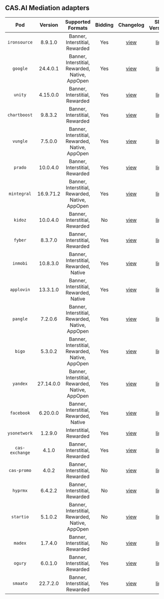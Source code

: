 ## CAS.AI Mediation adapters

| Pod |  Version  |                Supported Formats                | Bidding | Changelog | SDK Versions |
| :-: |:---------:|:-----------------------------------------------:| :-----: | :-------: | :----------: |
| `ironsource` |  8.9.1.0  |         Banner, Interstitial, Rewarded          | Yes | [view](IronSource/CHANGELOG.md) | [link](https://developers.ironsrc.com/ironsource-mobile/android/sdk-change-log/) |
| `google` | 24.4.0.1  | Banner, Interstitial, Rewarded, Native, AppOpen | Yes | [view](GoogleMobileAds/CHANGELOG.md) | [link](https://developers.google.com/admob/android/rel-notes) |
| `unity` | 4.15.0.0  |         Banner, Interstitial, Rewarded          | Yes | [view](UnityAds/CHANGELOG.md) | [link](https://docs.unity.com/ads/en-us/manual/Changelog) |
| `chartboost` |  9.8.3.2  |         Banner, Interstitial, Rewarded          | Yes | [view](Chartboost/CHANGELOG.md) | [link](https://developers.chartboost.com/docs/monetization-android-release-notes) |
| `vungle` |  7.5.0.0  | Banner, Interstitial, Rewarded, Native, AppOpen | Yes | [view](LiftoffMonetize/CHANGELOG.md) | [link](https://support.vungle.com/hc/en-us/articles/15722228922395-Download-Vungle-SDK-for-Android-Amazon) |
| `prado` | 10.0.4.0  |         Banner, Interstitial, Rewarded          | Yes | [view](Prado/CHANGELOG.md) | [link]() |
| `mintegral` | 16.9.71.2 | Banner, Interstitial, Rewarded, Native, AppOpen | Yes | [view](Mintegral/CHANGELOG.md) | [link](http://cdn-adn.rayjump.com/cdn-adn/v2/markdown_v2/index.html?file=sdk-m_sdk-android&lang=en) |
| `kidoz` | 10.0.4.0  |         Banner, Interstitial, Rewarded          | No | [view](Kidoz/CHANGELOG.md) | [link](https://github.com/Kidoz-SDK/kidoz-mobile-sdk/tree/main/Kidoz%20Direct/Android) |
| `fyber` |  8.3.7.0  |         Banner, Interstitial, Rewarded          | Yes | [view](DTExchange/CHANGELOG.md) | [link](https://developer.digitalturbine.com/hc/en-us/articles/360010834177-DT-Exchange-Android-Changelog) |
| `inmobi` | 10.8.3.0  |     Banner, Interstitial, Rewarded, Native      | Yes | [view](InMobi/CHANGELOG.md) | [link](https://github.com/InMobi/sdk-sample-code-android/blob/master/sdk/ChangeLog.md) |
| `applovin` | 13.3.1.0  |     Banner, Interstitial, Rewarded, Native      | Yes | [view](AppLovin/CHANGELOG.md) | [link](https://github.com/AppLovin/AppLovin-MAX-SDK-Android/releases) |
| `pangle` |  7.2.0.6  | Banner, Interstitial, Rewarded, Native, AppOpen | Yes | [view](Pangle/CHANGELOG.md) | [link]() |
| `bigo` |  5.3.0.2  | Banner, Interstitial, Rewarded, Native, AppOpen | Yes | [view](BigoAds/CHANGELOG.md) | [link](https://www.bigossp.com/guide/sdk/android/version) |
| `yandex` | 27.14.0.0 | Banner, Interstitial, Rewarded, Native, AppOpen | Yes | [view](YandexMobileAds/CHANGELOG.md) | [link](https://github.com/yandexmobile/yandex-ads-sdk-android/blob/master/changelogs/mobileads/CHANGELOG.md) |
| `facebook` | 6.20.0.0  |     Banner, Interstitial, Rewarded, Native      | Yes | [view](MetaAudienceNetwork/CHANGELOG.md) | [link](https://developers.facebook.com/docs/audience-network/setting-up/platform-setup/android/changelog) |
| `ysonetwork` |  1.2.9.0  |             Interstitial, Rewarded              | Yes | [view](YSONetwork/CHANGELOG.md) | [link]() |
| `cas-exchange` |   4.1.0   |         Banner, Interstitial, Rewarded          | Yes | [view](CASExchange/CHANGELOG.md) | [link]() |
| `cas-promo` |   4.0.2   |         Banner, Interstitial, Rewarded          | No | [view](CrossPromo/CHANGELOG.md) | [link]() |
| `hyprmx` |  6.4.2.2  |         Banner, Interstitial, Rewarded          | No | [view](HyprMX/CHANGELOG.md) | [link](https://documentation.hyprmx.com/android-sdk/downloads-change-log/change-log/android-sdk-change-log) |
| `startio` |  5.1.0.2  | Banner, Interstitial, Rewarded, Native, AppOpen | No | [view](StartIO/CHANGELOG.md) | [link](https://support.start.io/hc/en-us/articles/5813405015442-Android-SDK-Change-Log) |
| `madex` |  1.7.4.0  |         Banner, Interstitial, Rewarded          | No | [view](Madex/CHANGELOG.md) | [link](https://madex.gitbook.io/madex-documentation/android-sdk/change-log) |
| `ogury` |  6.0.1.0  |         Banner, Interstitial, Rewarded          | Yes | [view](Ogury/CHANGELOG.md) | [link](https://ogury-ltd.gitbook.io/release-notes/android/ogury-sdk) |
| `smaato` | 22.7.2.0  |         Banner, Interstitial, Rewarded          | Yes | [view](Smaato/CHANGELOG.md) | [link](https://developers.smaato.com/publishers/nextgen-sdk-android-changelog/) |
